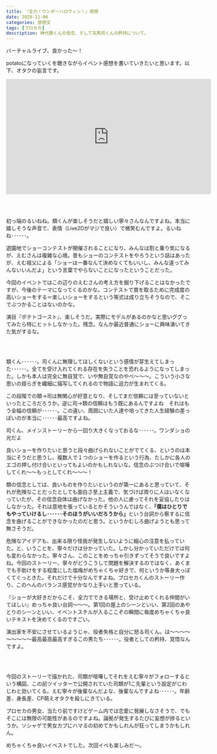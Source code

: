```yaml
---
title: 『全力！ワンダーハロウィン！』感想
date: 2020-11-06
categories: 感想文
tags: [プロセカ]
description: 神代類くんの信念、そして天馬司くんの矜持について。
---
```


バーチャルライブ、良かった～！

potatoになっていくを聴きながらイベント感想を書いていきたいと思います。以下、オタクの妄言です。

<iframe width="560" height="315" src="https://www.youtube.com/embed/Dun11cIEo9s" frameborder="0" allow="accelerometer; autoplay; clipboard-write; encrypted-media; gyroscope; picture-in-picture" allowfullscreen></iframe>

<br><br>

初っ端のるいねね。類くんが楽しそうだと嬉しい寧々さんなんですよね。本当に嬉しそうな声音で、表情（Live2Dがマジで良い）で微笑むんですよ。るいねね･･････。

遊園地でショーコンテストが開催されることになり、みんなは割と乗り気になるが、えむさんは複雑な心境。昔もショーのコンテストをやろうという話はあったが、えむ祖父による「ショーは一番なんて決めなくてもいいし、みんな違ってみんないいんだよ」という言葉でやらないことになったということだった。

今回のイベントではこの辺りのえむさんの考え方を掘り下げることはなかったですが、今後のテーマになってくるのかな。コンテストで賞を取るために完成度の高いショーをする＝楽しいショーをするという等式は成り立ちそうなので、そこでぶつかることはないのかな。

演目『ポテトゴースト』、楽しそうだ。実際にモデルがあるのかなと思いググってみたら特にヒットしなかった。残念。なんか最近普通にショーに興味湧いてきた気がするな。

<br><br>

類くん･･････。司くんに無理してほしくないという感情が芽生えてしまった･･････。全てを受け入れてくれる存在を失うことを恐れるようになってしまった。しかも本人は完全に無自覚で、いや無自覚なのやべ～～～。こういう小さな思いの揺らぎを繊細に描写してくれるので物語に迫力が生まれてくる。

この段階での類→司は無関心が好意となり、そしてまだ信頼には至っていないといったところだろうか。逆に司→類の信頼はもう既にあるんですよね　それはもう全幅の信頼が･･････。この違い、周囲にいた人達や培ってきた人生経験の差っぽいのが本当に･･････最高ですよね。


司くん、メインストーリーから一回り大きくなっておるな･･････。ワンダショの光だよ




良いショーを作りたいと思うと段々曲げられないことがでてくる、というのは本当にそうだと思うし、複数人で１つのショーを作るという行為、たしかに各人のエゴの押し付け合いといってもよいのかもしれないな。信念のぶつけ合いで喧嘩してくれ～～もっとしてくれ～～～！

類の信念としては、良いものを作りたいというのが第一にあると思っていて、それが危険なことだったとしても面白さ至上主義で、気づけば周りに人はいなくなっていたが、その信念自体は曲げなかった。他の人に慮ってそれを妥協したりはしなかった。それは意地を張っているとかそういうんではなく、<b>「僕はひとりでもやっていけるし･･････そのほうがいいだろうから」</b>という台詞から察するに信念を曲げることができなかったのだと思う。というかむしろ曲げようとも思って無さそうだ。

危険なアイデアも、出来る限り怪我が発生しないように細心の注意を払っていた。と、いうことを、寧々だけは分かっていた。しかし分かっていただけでは何も変わらなかった。寧々さん、このことをめっちゃ引きずってそうで良いですよね。今回のストーリー、寧々がどうこうして問題を解決するのではなく、あくまでも手助けをする程度にした塩梅がめちゃくちゃ好きで、何というか等身大っぽくてぐっときた。それだけで十分なんですよね。プロセカくんのストーリー作り、このへんのバランス感覚がかなり上手いと思っている。


『ショーが大好きだからこそ、全力でできる場所と、受け止めてくれる仲間がいてほしい』めっちゃ良い台詞～～～。第1回の屋上のシーンといい、第2回のあやとりのシーンといい、イベントスチルが入るここぞの瞬間に毎度めちゃくちゃ良いテキストを決めてくるのですごい。

演出家を不安にさせているようじゃ、役者失格と自分に怒る司くん。は～～～～～～～～～最高最高最高すぎるこの男たち･･････。役者としての矜持、覚悟なんですよ。

<br><br>

今回のストーリーで描かれた、司類が喧嘩してそれをえむ寧々がフォローするという構図、この前ツイッターで公開されていた司類が1こ先輩という設定がじわじわと効いてくる。えむ寧々が後輩なんだよな、後輩なんですよね･･････。年齢差、身長差、CP萌えオタクを殺しにきている。

プロセカの男女、当たり前ですけどゲーム内では恋愛に発展しなさそうで、でもそこには無限の可能性があるのですよね。論拠が発生するたびに妄想が捗るというか。ソシャゲで男女カプにハマるの初めてかもしれんが狂ってしまうかもしれん。

めちゃくちゃ良いイベストでした。次回イベも楽しみだ～。

